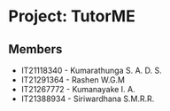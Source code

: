 # Project: TutorME

## Members

* IT21118340 - Kumarathunga S. A. D. S.
* IT21291364 - Rashen W.G.M
* IT21267772 - Kumanayake I. A.
* IT21388934 - Siriwardhana S.M.R.R. 
